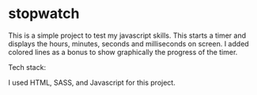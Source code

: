 # stopwatch
This is a simple project to test my javascript skills.  This starts a timer and displays the hours, minutes, seconds and milliseconds on screen. I added colored lines as a bonus to show graphically the progress of the timer.

Tech stack:

I used HTML, SASS, and Javascript for this project.
